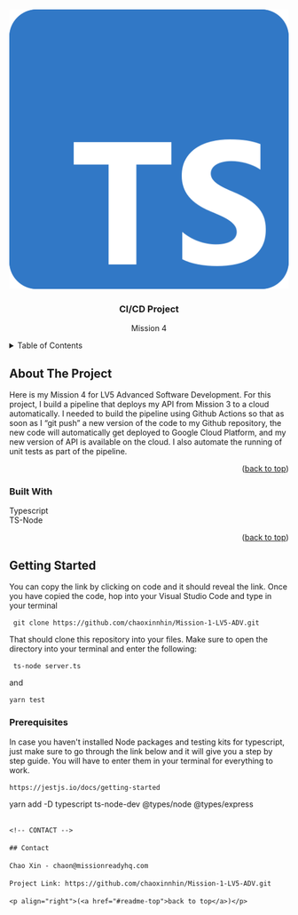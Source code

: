 <!-- Improved compatibility of back to top link: See: https://github.com/othneildrew/Best-README-Template/pull/73 -->

<a name="readme-top"></a>

<!--
*** Thanks for checking out the Best-README-Template. If you have a suggestion
*** that would make this better, please fork the repo and create a pull request
*** or simply open an issue with the tag "enhancement".
*** Don't forget to give the project a star!
*** Thanks again! Now go create something AMAZING! :D
-->

<!-- PROJECT SHIELDS -->
<!--
*** I'm using markdown "reference style" links for readability.
*** Reference links are enclosed in brackets [ ] instead of parentheses ( ).
*** See the bottom of this document for the declaration of the reference variables
*** for contributors-url, forks-url, etc. This is an optional, concise syntax you may use.
*** https://www.markdownguide.org/basic-syntax/#reference-style-links
-->

<!-- PROJECT -->
<br />
<div align="center">
<img src="./src/images/Typescript_logo_2020.svg.png">
  </a>

<h3 align="center">CI/CD Project</h3>

  <p align="center">
    Mission 4
</div>

<!-- TABLE OF CONTENTS -->
<details>
  <summary>Table of Contents</summary>
  <ol>
    <li>
      <a href="#about-the-project">About The Project</a>
      <ul>
        <li><a href="#built-with">Built With</a></li>
      </ul>
    </li>
    <li>
      <a href="#getting-started">Getting Started</a>
      <ul>
        <li><a href="#prerequisites">Prerequisites</a></li>
      </ul>
    </li>
    <li><a href="#contact">Contact</a></li>
  </ol>
</details>

<!-- ABOUT THE PROJECT -->

## About The Project

Here is my Mission 4 for LV5 Advanced Software Development. For this project, I build a pipeline that deploys my API from Mission 3 to a cloud automatically. I needed to build the pipeline using Github Actions so that as soon as I “git push” a new version of the code to my Github repository, the new code will automatically get deployed to Google Cloud Platform, and my new version of API is available on the cloud. I also automate the running of unit tests as part of the pipeline.

<p align="right">(<a href="#readme-top">back to top</a>)</p>

### Built With

Typescript
<br>
TS-Node

<p align="right">(<a href="#readme-top">back to top</a>)</p>

<!-- GETTING STARTED -->

## Getting Started

You can copy the link by clicking on code and it should reveal the link. Once you have copied the code, hop into your Visual Studio Code and type in your terminal

```
 git clone https://github.com/chaoxinnhin/Mission-1-LV5-ADV.git
```

That should clone this repository into your files. Make sure to open the directory into your terminal and enter the following:

```
 ts-node server.ts
```

and

```
yarn test
```

### Prerequisites

In case you haven't installed Node packages and testing kits for typescript, just make sure to go through the link below and it will give you a step by step guide. You will have to enter them in your terminal for everything to work.

```
https://jestjs.io/docs/getting-started
```

yarn add -D typescript ts-node-dev @types/node @types/express

```

<!-- CONTACT -->

## Contact

Chao Xin - chaon@missionreadyhq.com

Project Link: https://github.com/chaoxinnhin/Mission-1-LV5-ADV.git

<p align="right">(<a href="#readme-top">back to top</a>)</p>
```
